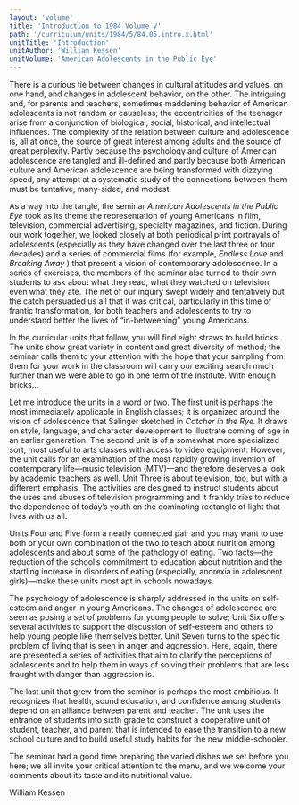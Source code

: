 ```yaml
---
layout: 'volume'
title: 'Introduction to 1984 Volume V'
path: '/curriculum/units/1984/5/84.05.intro.x.html'
unitTitle: 'Introduction'
unitAuthor: 'William Kessen'
unitVolume: 'American Adolescents in the Public Eye'
---
```


<body>
 <p>
  There is a curious tie between changes in cultural attitudes and values, on one hand, and changes in adolescent behavior, on the other. The intriguing and, for parents and teachers, sometimes maddening behavior of American adolescents is not random or causeless; the eccentricities of the teenager arise from a conjunction of biological, social, historical, and intellectual influences. The complexity of the relation between culture and adolescence is, all at once, the source of great interest among adults and the source of great perplexity. Partly because the psychology and culture of American adolescence are tangled and ill-defined and partly because both American culture and American adolescence are being transformed with dizzying speed, any attempt at a systematic study of the connections between them must be tentative, many-sided, and modest.
 </p>
 <p>
  As a way into the tangle, the seminar
  <i>
   American Adolescents in the Public Eye
  </i>
  took as its theme the representation of young Americans in film, television, commercial advertising, specialty magazines, and fiction. During our work together, we looked closely at both periodical print portrayals of adolescents (especially as they have changed over the last three or four decades) and a series of commercial films (for example,
  <i>
   Endless Love
  </i>
  and
  <i>
   Breaking Away
  </i>
  ) that present a vision of contemporary adolescence. In a series of exercises, the members of the seminar also turned to their own students to ask about what they read, what they watched on television, even what they ate. The net of our inquiry swept widely and tentatively but the catch persuaded us all that it was critical, particularly in this time of frantic transformation, for both teachers and adolescents to try to understand better the lives of “in-betweening” young Americans.
 </p>
 <p>
  In the curricular units that follow, you will find eight straws to build bricks. The units show great variety in content and great diversity of method; the seminar calls them to your attention with the hope that your sampling from them for your work in the classroom will carry our exciting search much further than we were able to go in one term of the Institute. With enough bricks...
 </p>
 <p>
  Let me introduce the units in a word or two. The first unit is perhaps the most immediately applicable in English classes; it is organized around the vision of adolescence that Salinger sketched in
  <i>
   Catcher in the Rye.
  </i>
  It draws on style, language, and character development to illustrate coming of age in an earlier generation. The second unit is of a somewhat more specialized sort, most useful to arts classes with access to video equipment. However, the unit calls for an examination of the most rapidly growing invention of contemporary life—music television (MTV)—and therefore deserves a look by academic teachers as well. Unit Three is about television, too, but with a different emphasis. The activities are designed to instruct students about the uses and abuses of television programming and it frankly tries to reduce the dependence of today’s youth on the dominating rectangle of light that lives with us all.
 </p>
 <p>
  Units Four and Five form a neatly connected pair and you may want to use both or your own combination of the two to teach about nutrition among adolescents and about some of the pathology of eating. Two facts—the reduction of the school’s commitment to education about nutrition and the startling increase in disorders of eating (especially, anorexia in adolescent girls)—make these units most apt in schools nowadays.
 </p>
 <p>
  The psychology of adolescence is sharply addressed in the units on self-esteem and anger in young Americans. The changes of adolescence are seen as posing a set of problems for young people to solve; Unit Six offers several activities to support the discussion of self-esteem and others to help young people like themselves better. Unit Seven turns to the specific problem of living that is seen in anger and aggression. Here, again, there are presented a series of activities that aim to clarify the perceptions of adolescents and to help them in ways of solving their problems that are less fraught with danger than aggression is.
 </p>
 <p>
  The last unit that grew from the seminar is perhaps the most ambitious. It recognizes that health, sound education, and confidence among students depend on an alliance between parent and teacher. The unit uses the entrance of students into sixth grade to construct a cooperative unit of student, teacher, and parent that is intended to ease the transition to a new school culture and to build useful study habits for the new middle-schooler.
 </p>
 <p>
  The seminar had a good time preparing the varied dishes we set before you here; we all invite your critical attention to the menu, and we welcome your comments about its taste and its nutritional value.
 </p>
 <p>
  William Kessen
 </p>

</body>
